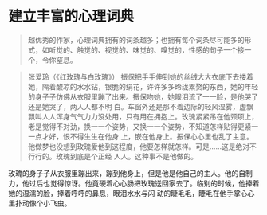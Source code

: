 # 建立丰富的心理词典

> 越优秀的作家，心理词典拥有的词条越多；也拥有每个词条尽可能多的形式，如听觉的、触觉的、视觉的、味觉的、嗅觉的，性感的句子一个接一个，令你窒息。

> 张爱玲（《红玫瑰与白玫瑰》）
振保把⼿手伸到她的丝绒⼤大衣底下去搂着她，隔着酸凉的⽔水钻，银脆的绢花，许许多多玲珑累赘的东西，她的年轻的身⼦子仿佛从衣服里蹦了出来。振保吻她，她眼泪流了⼀一脸，是他哭了还是她哭了，两⼈人都不明
白。车窗外还是那不着边际的轻风湿雾，虚飘飘叫⼈人浑身⽓气⼒力没处用，只有用在拥抱上。玫瑰紧紧吊在他颈项上，老是觉得不对劲，换⼀一个姿势，又换⼀一个姿势，不知道怎样贴得更紧⼀一点才好，恨不得⽣生在他身
上，嵌在他身上。振保⼼心里也乱了主意。他做梦也没想到玫瑰爱他到这程度，他要怎样就怎样。可是……这是绝对不⾏行的。玫瑰到底是个正经
⼈人。这种事不是他做的。

玫瑰的身⼦子从衣服里蹦出来，蹦到他身上，但是他是他自⼰的主人。他的自制力，他过后也觉得惊讶。他竟硬着⼼心肠把玫瑰送回家去了。临别的时候，他捧着她的湿濡的脸，捧着呼呼的鼻息，眼泪⽔水与闪
动的睫⽑毛，睫⽑在他⼿掌⼼心里扑动像个小飞虫。
